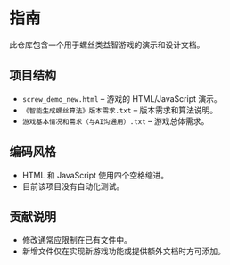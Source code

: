 # 指南

此仓库包含一个用于螺丝类益智游戏的演示和设计文档。

## 项目结构
- `screw_demo_new.html` – 游戏的 HTML/JavaScript 演示。
- `《智能生成螺丝算法》版本需求.txt` – 版本需求和算法说明。
- `游戏基本情况和需求（与AI沟通用）.txt` – 游戏总体需求。

## 编码风格
- HTML 和 JavaScript 使用四个空格缩进。
- 目前该项目没有自动化测试。

## 贡献说明
- 修改通常应限制在已有文件中。
- 新增文件仅在实现新游戏功能或提供额外文档时方可添加。
